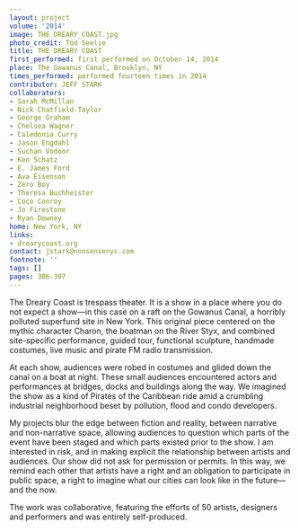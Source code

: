 ```yaml
---
layout: project
volume: '2014'
image: THE_DREARY_COAST.jpg
photo_credit: Tod Seelie
title: THE DREARY COAST
first_performed: first performed on October 14, 2014
place: The Gowanus Canal, Brooklyn, NY
times_performed: performed fourteen times in 2014
contributor: JEFF STARK
collaborators:
- Sarah McMillan
- Nick Chatfield-Taylor
- George Graham
- Chelsea Wagner
- Caledonia Curry
- Jason Engdahl
- Suchan Vodoor
- Ken Schatz
- E. James Ford
- Ava Eisenson
- Zero Boy
- Theresa Buchheister
- Coco Conroy
- Jo Firestone
- Ryan Downey
home: New York, NY
links:
- drearycoast.org
contact: jstark@nonsensenyc.com
footnote: ''
tags: []
pages: 306-307
---
```


The Dreary Coast is trespass theater. It is a show in a place where you do not expect a show—in this case on a raft on the Gowanus Canal, a horribly polluted superfund site in New York. This original piece centered on the mythic character Charon, the boatman on the River Styx, and combined site-specific performance, guided tour, functional sculpture, handmade costumes, live music and pirate FM radio transmission.

At each show, audiences were robed in costumes and glided down the canal on a boat at night. These small audiences encountered actors and performances at bridges, docks and buildings along the way. We imagined the show as a kind of Pirates of the Caribbean ride amid a crumbling industrial neighborhood beset by pollution, flood and condo developers.

My projects blur the edge between fiction and reality, between narrative and non-narrative space, allowing audiences to question which parts of the event have been staged and which parts existed prior to the show. I am interested in risk, and in making explicit the relationship between artists and audiences. Our show did not ask for permission or permits. In this way, we remind each other that artists have a right and an obligation to participate in public space, a right to imagine what our cities can look like in the future—and the now.

The work was collaborative, featuring the efforts of 50 artists, designers and performers and was entirely self-produced.
